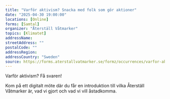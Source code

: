 ```yaml
---
title: "Varför aktivism? Snacka med folk som gör aktioner"
date: "2025-04-30 19:00:00"
locations: [Online]
forms: [Samtal]
organizer: "Återställ Våtmarker"
topics: [Klimatet]
addressName:
streetAddress: ""
postalCode: ""
addressRegion:
addressCountry: "Sweden"
source: https://forms.aterstallvatmarker.se/formz/occurrences/varfor-aktivism-snacka-med-folk-som-gor-aktioner-2025-04-30/registrations/new
---
```

Varför aktivism? Få svaren!

Kom på ett digitalt möte där du får en introduktion till vilka Återställ Våtmarker är, vad vi gjort och vad vi vill åstadkomma.
